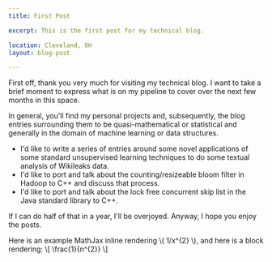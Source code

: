 ```yaml
---
title: First Post

excerpt: This is the first post for my technical blog.

location: Cleveland, OH
layout: blog-post

---
```



First off, thank you very much for visiting my technical blog.
I want to take a brief moment to express what is on my pipeline
to cover over the next few months in this space.

In general, you'll find my personal projects and, subsequently,
the blog entries surrounding them to be quasi-mathematical or
statistical and generally in the domain of machine learning
or data structures.

* I'd like to write a series of entries around some novel
applications of some standard unsupervised learning techniques
to do some textual analysis of Wikileaks data.
* I'd like to port and talk about the counting/resizeable bloom
  filter in Hadoop to C++ and discuss that process.
* I'd like to port and talk about the lock free concurrent skip
  list in the Java standard library to C++.

If I can do half of that in a year, I'll be overjoyed.  Anyway,
I hope you enjoy the posts.

Here is an example MathJax inline rendering \\( 1/x^{2} \\), and here is
a block rendering: 
\\[ \frac{1}{n^{2}} \\]
